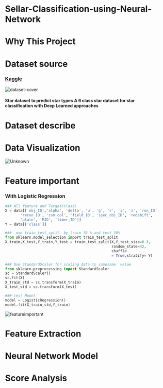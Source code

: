 # Sellar-Classification-using-Neural-Network
##
#
# Why This Project
#
#
#

# Dataset source
### [Kaggle](https://www.kaggle.com/datasets/deepu1109/star-dataset?fbclid=IwAR0k1NtV3FqDQLSlkyIyxM5QK4EjRpX8e66ohga19P20ED1hj0fEfRJL8EM)
![dataset-cover](https://github.com/640710505/Sellar-Classification-using-Neural-Network/assets/141728733/127c1383-0253-4732-a550-86f78801fb1a)
#### Star dataset to predict star types A 6 class star dataset for star classification with Deep Learned approaches 
# Dataset describe

#
#
#
#
#
# 
#
# Data Visualization
![Unknown](https://github.com/640710505/Sellar-Classification-using-Neural-Network/assets/114089025/e5c9f836-24ab-4d1e-b257-d0c5f782256a)
# 
#
#
# 
#
#
# Feature important 
### With Logistic Regression

```python
### All feature and Target(class)  
X = data[['obj_ID','alpha', 'delta', 'u', 'g', 'r', 'i', 'z', 'run_ID',
       'rerun_ID', 'cam_col', 'field_ID', 'spec_obj_ID', 'redshift',
       'plate', 'MJD', 'fiber_ID']]
Y = data[['class']]
```
```python
###  use train_test_split  by train 70 % and test 30%
from sklearn.model_selection import train_test_split
X_train,X_test,Y_train,Y_test = train_test_split(X,Y,test_size=0.3, 
                                                 random_state=42,
                                                 shuffle 
                                                 = True,stratify= Y)
```
```python
### Use StandardScaler for scaling data to samesame  value 
from sklearn.preprocessing import StandardScaler
sc = StandardScaler()
sc.fit(X)
X_train_std = sc.transform(X_train)
X_test_std = sc.transform(X_test) 
```
```python
### test Model
model = LogisticRegression()
model.fit(X_train_std,Y_train)
```

![featureimportant](https://github.com/640710505/Sellar-Classification-using-Neural-Network/assets/141728733/10905af0-4587-4fcf-bc27-d759f84fc7d1)
# 
#
#
# Feature Extraction
#
#
# 



#
#
# 
#
# Neural Network Model
# 
#
#
# 
#
#
# 
#
# Score Analysis
# 


